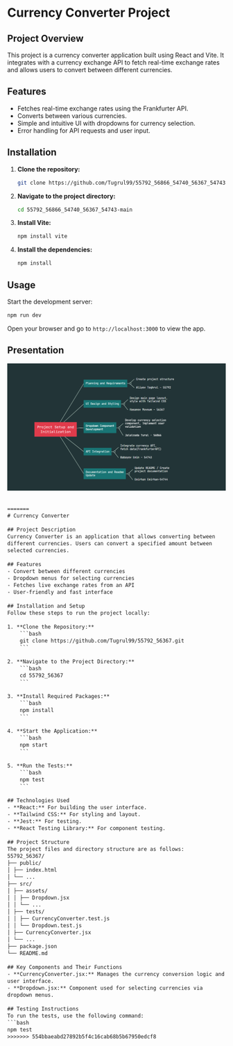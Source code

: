 


# Currency Converter Project

## Project Overview

This project is a currency converter application built using React and Vite. It integrates with a currency exchange API to fetch real-time exchange rates and allows users to convert between different currencies.

## Features

- Fetches real-time exchange rates using the Frankfurter API.
- Converts between various currencies.
- Simple and intuitive UI with dropdowns for currency selection.
- Error handling for API requests and user input.

## Installation

1. **Clone the repository:**
   ```bash
   git clone https://github.com/Tugrul99/55792_56866_54740_56367_54743.git
   ```
2. **Navigate to the project directory:**
   ```bash
   cd 55792_56866_54740_56367_54743-main
   
   ```
3. **Install Vite:**
   ```bash
   npm install vite
   ```
4. **Install the dependencies:**
   ```bash
   npm install
   ```

## Usage

Start the development server:
   ```bash
   npm run dev
   ```
Open your browser and go to `http://localhost:3000` to view the app.

## Presentation

![screenshot](src/assets/workflow.png)
```

=======
# Currency Converter

## Project Description
Currency Converter is an application that allows converting between different currencies. Users can convert a specified amount between selected currencies.

## Features
- Convert between different currencies
- Dropdown menus for selecting currencies
- Fetches live exchange rates from an API
- User-friendly and fast interface

## Installation and Setup
Follow these steps to run the project locally:

1. **Clone the Repository:**
    ```bash
    git clone https://github.com/Tugrul99/55792_56367.git
    ```

2. **Navigate to the Project Directory:**
    ```bash
    cd 55792_56367
    ```

3. **Install Required Packages:**
    ```bash
    npm install
    ```

4. **Start the Application:**
    ```bash
    npm start
    ```

5. **Run the Tests:**
    ```bash
    npm test
    ```

## Technologies Used
- **React:** For building the user interface.
- **Tailwind CSS:** For styling and layout.
- **Jest:** For testing.
- **React Testing Library:** For component testing.

## Project Structure
The project files and directory structure are as follows:
55792_56367/
├── public/
│ ├── index.html
│ └── ...
├── src/
│ ├── assets/
│ │ ├── Dropdown.jsx
│ │ └── ...
│ ├── tests/
│ │ ├── CurrencyConverter.test.js
│ │ └── Dropdown.test.js
│ ├── CurrencyConverter.jsx
│ └── ...
├── package.json
└── README.md

## Key Components and Their Functions
- **CurrencyConverter.jsx:** Manages the currency conversion logic and user interface.
- **Dropdown.jsx:** Component used for selecting currencies via dropdown menus.

## Testing Instructions
To run the tests, use the following command:
```bash
npm test
>>>>>>> 554bbaeabd27892b5f4c16cab68b5b67950edcf8
